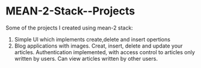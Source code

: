 # MEAN-2-Stack--Projects
Some of the projects I created using mean-2 stack:
1. Simple UI which implements create,delete and insert opertions
2. Blog applications with images. Creat, insert, delete and update your articles. Authentication implemented, with access control to articles only written by users. Can view articles written by other users.
